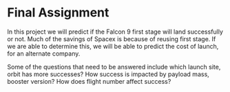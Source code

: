 # Final Assignment

In this project we will predict if the Falcon 9 first stage will land successfully or
not. Much of the savings of Spacex is because of reusing first stage. If we are
able to determine this, we will be able to predict the cost of launch, for an
alternate company.

Some of the questions that need to be answered include which launch site, orbit
has more successes? How success is impacted by payload mass, booster
version? How does flight number affect success?



